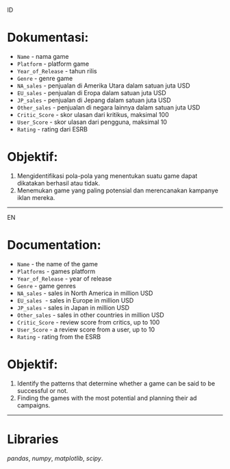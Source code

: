 ID
# Dokumentasi:

- `Name` - nama game
- `Platform` - platform game
- `Year_of_Release` - tahun rilis
- `Genre` - genre game
- `NA_sales` - penjualan di Amerika Utara dalam satuan juta USD
- `EU_sales` - penjualan di Eropa dalam satuan juta USD
- `JP_sales` - penjualan di Jepang dalam satuan juta USD
- `Other_sales` - penjualan di negara lainnya dalam satuan juta USD
- `Critic_Score` - skor ulasan dari kritikus, maksimal 100
- `User_Score` - skor ulasan dari pengguna, maksimal 10
- `Rating` - rating dari ESRB

# Objektif:
1. Mengidentifikasi pola-pola yang menentukan suatu game dapat dikatakan berhasil atau tidak.
2. Menemukan game yang paling potensial dan merencanakan kampanye iklan mereka.

-----------------------------------------------
EN
# Documentation:

- `Name` - the name of the game
- `Platforms` - games platform
- `Year_of_Release` - year of release
- `Genre` - game genres
- `NA_sales` - sales in North America in million USD
- `EU_sales`  - sales in Europe in million USD
- `JP_sales` - sales in Japan in million USD
- `Other_sales` - sales in other countries in million USD
- `Critic_Score` - review score from critics, up to 100
- `User_Score` - a review score from a user, up to 10
- `Rating` - rating from the ESRB

# Objektif:
1. Identify the patterns that determine whether a game can be said to be successful or not.
2. Finding the games with the most potential and planning their ad campaigns.

-----------------------------------------------

# Libraries
*pandas*,
*numpy*,
*matplotlib*,
*scipy*.
